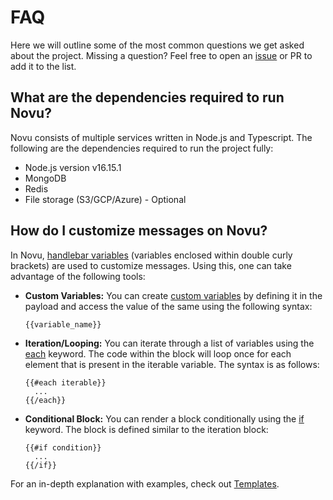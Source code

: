 # FAQ

Here we will outline some of the most common questions we get asked about the project. Missing a question? Feel free to open an [issue](https://github.com/novuhq/novu/issues) or PR to add it to the list.

## What are the dependencies required to run Novu?

Novu consists of multiple services written in Node.js and Typescript. The following are the dependencies required to run the project fully:

- Node.js version v16.15.1
- MongoDB
- Redis
- File storage (S3/GCP/Azure) - Optional

## How do I customize messages on Novu?

In Novu, [handlebar variables](https://handlebarsjs.com/guide/) (variables enclosed within double curly brackets) are used to customize messages. Using this, one can take advantage of the following tools:

- **Custom Variables:** You can create [custom variables](https://docs.novu.co/platform/templates#variable-usage) by defining it in the payload and access the value of the same using the following syntax:
  ```
  {{variable_name}}
  ```

- **Iteration/Looping:** You can iterate through a list of variables using the [each](https://docs.novu.co/platform/templates#iteration) keyword. The code within the block will loop once for each element that is present in the iterable variable. The syntax is as follows:
  ```
  {{#each iterable}}
    ...
  {{/each}}
  ```

- **Conditional Block:**
You can render a block conditionally using the [if](https://docs.novu.co/platform/templates#conditional) keyword. The block is defined similar to the iteration block:
  ```
  {{#if condition}}
    ...
  {{/if}}
  ```

For an in-depth explanation with examples, check out [Templates](https://docs.novu.co/platform/templates#messages).
